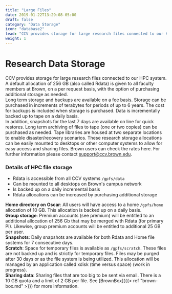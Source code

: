 ```yaml
---
title: "Large Files"
date: 2019-01-22T13:29:08-05:00
draft: false
category: "Data Storage"
icon: "database2"
lead: "CCV provides storage for large research files connected to our HPC system. A default allocation of 256 GB (also called Rdata) is given to all faculty members at Brown, on a per request basis, with the option of purchasing additional storage as needed."
weight: 1
---
```


# Research Data Storage

CCV provides storage for large research files connected to our HPC system. A default allocation of 256 GB (also called Rdata) is given to all faculty members at Brown, on a per request basis, with the option of purchasing additional storage as needed.   
Long term storage and backups are available on a fee basis. Storage can be purchased in increments of terabytes for periods of up to 6 years. The cost for backups is included when storage is purchased. Data is incrementally backed up to tape on a daily basis.   
In addition, snapshots for the last 7 days are available on line for quick restores. Long term archiving of files to tape (one or two copies) can be purchased as needed.
Tape libraries are housed at two separate locations to enable disaster/recovery scenarios. These research storage allocations can be easily mounted to desktops or other computer systems to allow for easy access and sharing files. Brown users can check the rates here. For further information please contact support@ccv.brown.edu.

### Details of HPC file storage
- Rdata is accessible from all CCV systems `/gpfs/data`
- Can be mounted to all desktops on Brown's campus network
- Is backed up on a daily incremental basis
- Rdata allocations can be increased by purchasing additional storage

**Home directory on Oscar**: All users will have access to a home `/gpfs/home` allocation of 10 GB. This allocation is backed up on a daily basis.  
**Group storage**: Premium accounts (see premium) will be entitled to an additional allocation of 256 Gb that may be merged with Rdata (for primary PI). Likewise, group premium accounts will be entitled to additional 25 GB per user.  
**Snapshots**: Daily snapshots are available for both Rdata and Home file systems for 7 consecutive days.  
**Scratch**: Space for temporary files is available as `/gpfs/scratch`. These files are not backed up and is strictly for temporary files. Files may be purged after 30 days or as the file system is being utilized. This allocation will be managed by an application called xdisk (time versus space) (work in progress).  
**Sharing data**: Sharing files that are too big to be sent via email. There is a 10 GB quota and a limit of 2 GB per file. See [BrownBox]({{< ref "brown-box.md" >}}) for more information.
